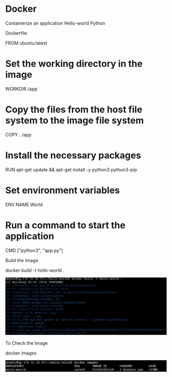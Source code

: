 # Docker

Containerize an application Hello-world Python


Dockerfile

FROM ubuntu:latest

# Set the working directory in the image
WORKDIR /app

# Copy the files from the host file system to the image file system
COPY . /app

# Install the necessary packages
RUN apt-get update && apt-get install -y python3 python3-pip

# Set environment variables
ENV NAME World

# Run a command to start the application
CMD ["python3", "app.py"]

Build the Image

docker build -t hello-world .

![alt text](image.png)

To Check the Image

docker images

![alt text](image-1.png)

